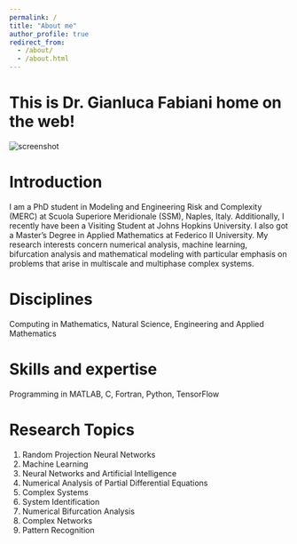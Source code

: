 ```yaml
---
permalink: /
title: "About me"
author_profile: true
redirect_from: 
  - /about/
  - /about.html
---
```


This is Dr. Gianluca Fabiani home on the web!
======

![screenshot](background_github2.jpg)

Introduction
======
I am a PhD student in Modeling and Engineering Risk and Complexity (MERC) at Scuola Superiore Meridionale (SSM), Naples, Italy. Additionally, I recently have been a Visiting Student at Johns Hopkins University. I also got a Master’s Degree in Applied Mathematics at Federico II University. My research interests concern numerical analysis, machine learning, bifurcation analysis and mathematical modeling with particular emphasis on problems that arise in multiscale and multiphase complex systems.

Disciplines
=====
Computing in Mathematics, Natural Science, Engineering and Applied Mathematics

Skills and expertise
=====
Programming in MATLAB, C, Fortran, Python, TensorFlow

Research Topics
=====
1. Random Projection Neural Networks
1. Machine Learning
1. Neural Networks and Artificial Intelligence
1. Numerical Analysis of Partial Differential Equations
1. Complex Systems
1. System Identification
1. Numerical Bifurcation Analysis
1. Complex Networks
1. Pattern Recognition
